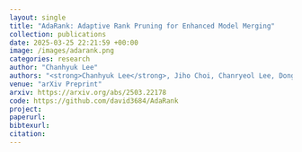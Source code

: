 ```yaml
---
layout: single
title: "AdaRank: Adaptive Rank Pruning for Enhanced Model Merging"
collection: publications
date: 2025-03-25 22:21:59 +00:00
image: /images/adarank.png
categories: research
author: "Chanhyuk Lee"
authors: "<strong>Chanhyuk Lee</strong>, Jiho Choi, Chanryeol Lee, Donggyun Kim, Seunghoon Hong"
venue: "arXiv Preprint"
arxiv: https://arxiv.org/abs/2503.22178
code: https://github.com/david3684/AdaRank
project: 
paperurl: 
bibtexurl: 
citation: 
---
```


